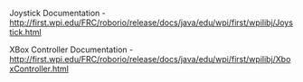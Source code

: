 Joystick Documentation - http://first.wpi.edu/FRC/roborio/release/docs/java/edu/wpi/first/wpilibj/Joystick.html

XBox Controller Documentation - http://first.wpi.edu/FRC/roborio/release/docs/java/edu/wpi/first/wpilibj/XboxController.html

